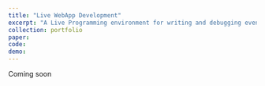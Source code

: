 ```yaml
---
title: "Live WebApp Development"
excerpt: "A Live Programming environment for writing and debugging event handler code"
collection: portfolio
paper:
code:
demo:
---
```


Coming soon
